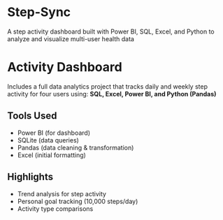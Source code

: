 # Step-Sync
A step activity dashboard built with Power BI, SQL, Excel, and Python to analyze and visualize multi-user health data
# Activity Dashboard

Includes a full data analytics project that tracks daily and weekly step activity for four users using:
**SQL, Excel, Power BI, and Python (Pandas)**


## Tools Used
- Power BI (for dashboard)
- SQLite (data queries)
- Pandas (data cleaning & transformation)
- Excel (initial formatting)

## Highlights
- Trend analysis for step activity
- Personal goal tracking (10,000 steps/day)
- Activity type comparisons

